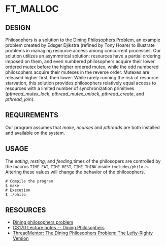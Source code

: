 # FT_MALLOC
## DESIGN
Philosophers is a solution to the [Dining Philosophers Problem](https://en.wikipedia.org/wiki/Dining_philosophers_problem), an example problem created by Edsger Djikstra (refined by Tony Hoare) to illustrate problems in managing resource access among concurrent processes. Our solution utilizes an asymmtrical solution: resources have a partial ordering imposed on them, and even numbered philosophers acquire their lower ordered mutex before the higher ordered mutex, while the odd numbered philosophers acquire their mutexes in the reverse order. Mutexes are released higher first, then lower. While rarely running the risk of resource starvation, this solution provides philosophers relatively equal access to resources with a limited number of synchronization primitives (*pthread_mutex_lock*, *pthread_mutex_unlock*, *pthread_create*, and *pthread_join*). 

## REQUIREMENTS
Our program assumes that *make*, *ncurses* and *pthreads* are both installed and available on the system.

## USAGE

The *eating*, *resting*, and  *feeding*,times of the philosopers are controlled by the macros `TIME_EAT`, `TIME_REST`, `TIME_THINK` inside `includes/philo.h`. Altering these values will change the behavior of the philosophers. 
```
# Compile the program
$ make
# Execution
$ ./philo
```

## RESOURCES
- [Dining philosophers problem](https://en.wikipedia.org/wiki/Dining_philosophers_problem)
- [CS170 Lecture notes -- Dining Philosophers](https://sites.cs.ucsb.edu/~rich/class/cs170/notes/DiningPhil/index.html)
- [ThreadMentor: The Dining Philosophers Problem: The Lefty-Righty Version](https://pages.mtu.edu/~shene/NSF-3/e-Book/MUTEX/TM-example-left-right.html)

